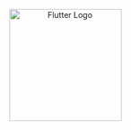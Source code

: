 <p align="center">
  <a href="http://flutter.dev/" target="blank"><img src="https://flutter.dev/images/flutter-logo-sharing.png" width="200" alt="Flutter Logo" /></a>
</p>

